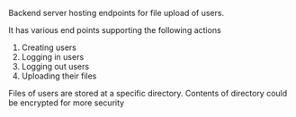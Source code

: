 Backend server hosting endpoints for file upload of users. 

It has various end points supporting the following actions
1. Creating users
2. Logging in users
3. Logging out users 
4. Uploading their files

Files of users are stored at a specific directory. Contents of directory could be encrypted for more security
